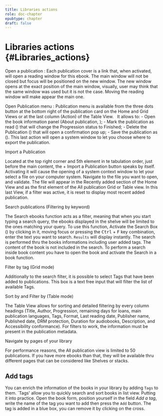 ```yaml
---
title: Libraries actions
role: doc-chapter
epubtype: chapter
draft: false
---
```


# Libraries actions {#Libraries_actions}

Open a publication
:   Each publication cover is a link that, when activated, will open a
    reading window for this ebook. The main window will not be closed
    but focus will be positioned on the new window. The new window opens
    at the exact position of the main window, visually, user may think
    that the same window was used but it is not the case. Moving the
    reading window will make appear the main one.

Open Publication menu
:   Publication menu is available from the three dots button at the
    bottom right of the publication card on the Home and Grid Views or
    at the last column (Action) of the Table View.
    <img src="../../resources/images/local_en/th3_library_grid_actions.png" class="icon" alt="" role="presentation"/>
    <img src="../../resources/images/local_en/th3_library_table_actions.png" class="icon" alt="" role="presentation"/> It allows to:
    -   Open the book information panel (About publication,
        <img src="../../resources/images/icons3/info-icon.svg" class="icon"  alt="" role="presentation"/>);
    -   Mark the publication as read
        (<img src="../../resources/images/icons3/doubleCheck-icon.svg" class="icon" alt="" role="presentation"/>) that will change the Progression status to
        Finished;
    -   Delete the Publication
        (<img src="../../resources/images/icons3/bin-icon.svg" class="icon" alt="" role="presentation"/>) that will open a confirmation pop up;
    -   Save the publication as
        (<img src="../../resources/images/icons3/SaveAs-icon.svg" class="icon" alt="" role="presentation"/>). This last action will open a system
        window to let you choose where to export the publication.

Import a Publication

   Located at the top right corner and 5th element in te tabulation
    order, just before the main content, the <span class="ui_button">+ Import a
    Publication</span> button speaks by itself. Activating it will
    cause the opening of a system context window to let your select a
    file on your computer system. Navigate to the file you want to open,
    and validate. The file will appear in the Recently added section of
    the Home View and as the first element of the All publication Grid
    or Table view. In this last View, if a filter was active, it is
    reset to display most recent added publication.

Search publications (Filtering by keyword)

   The Search ebooks function acts as a filter, meaning that when you
    start typing a search query, the ebooks displayed in the shelve will
    be limited to the ones matching your query. To use this function,
    Activate the Search Box
    (<img src="../../resources/images/icons3/search-icon.svg" class="icon" alt="" role="presentation"/>) by clicking in it, moving focus or pressing
    the <kbd>Ctrl</kbd> + <kbd>F</kbd> key combination, enter the text you want to
    search. `Results` will display instantly. The search is performed
    thru the books informations including user added tags. The content
    of the book is not included in the search. To perform a search
    inside book content you have to open the book and activate the
    Search in a book function.

Filter by tag (Grid mode)

  Additionally to the search filter, it is possible to select Tags
    that have been added to publications. This box is a text free input
    that will filter the list of available Tags.

Sort by and Filter by (Table mode)

   The Table View allows for sorting and detailed filtering by every
    column headings (Title, Author, Progression, remaining days for
    loans, main publication languages, Tags, Format, Last reading date,
    Publisher name, Published date, DRM protection, Duration for
    audiobooks, Description, and Accessibility conformance). For filters
    to work, the information must be present in the publication
    metadata.

Navigate by pages of your library

   For performance reasons, the All publication view is limited to 50
    publications. If you have more ebooks than that, they will be
    available thru different pages that can be considered like Shelves
    or stacks.
    <img src="../../resources/images/local_en/th3_library_pages.png" class="icon" alt="" role="presentation"/>

## Add tags

You can enrich the information of the books in your library by
adding `Tags` to them. \`Tags\' allow you to quickly search and sort
books in list view. Putting it into practice. Open the book form,
position yourself in the field *Add a tag*, write the name of the
tag you want to add then press the `Add` button. The tag is added in
a blue box, you can remove it by clicking on the cross.

